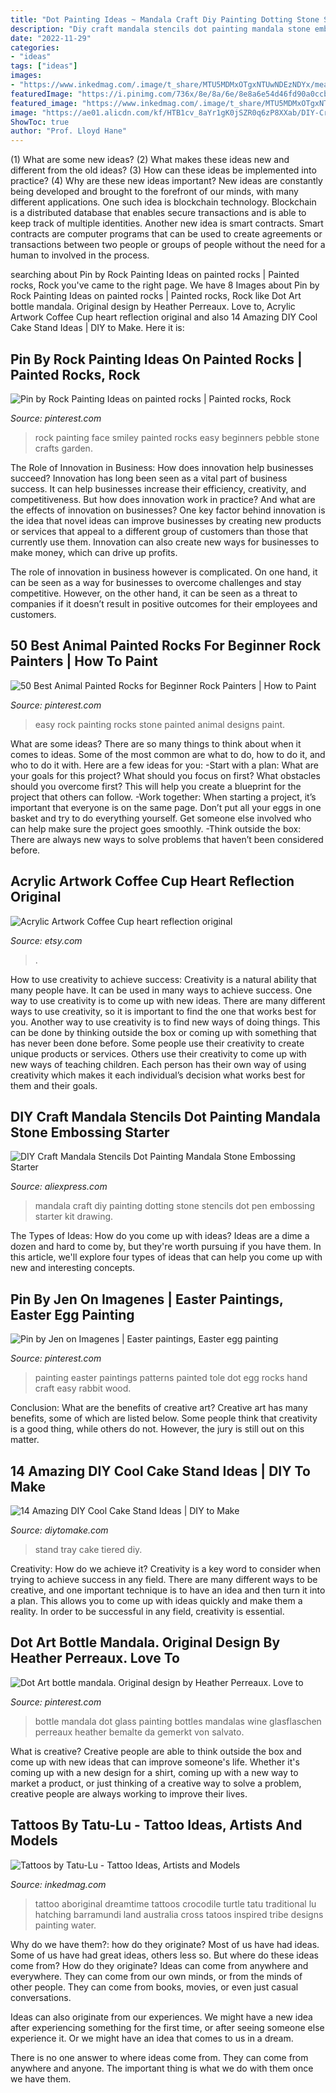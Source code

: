 ```yaml
---
title: "Dot Painting Ideas ~ Mandala Craft Diy Painting Dotting Stone Stencils Dot Pen Embossing Starter Kit Drawing"
description: "Diy craft mandala stencils dot painting mandala stone embossing starter"
date: "2022-11-29"
categories:
- "ideas"
tags: ["ideas"]
images:
- "https://www.inkedmag.com/.image/t_share/MTU5MDMxOTgxNTUwNDEzNDYx/meangerie.jpg"
featuredImage: "https://i.pinimg.com/736x/8e/8a/6e/8e8a6e54d46fd90a0ccb5d0b596df27f.jpg"
featured_image: "https://www.inkedmag.com/.image/t_share/MTU5MDMxOTgxNTUwNDEzNDYx/meangerie.jpg"
image: "https://ae01.alicdn.com/kf/HTB1cv_8aYr1gK0jSZR0q6zP8XXab/DIY-Craft-Mandala-Stencils-Dot-Painting-Mandala-Stone-Embossing-Starter-Kit-Drawing-Painting-Pen-Dotting-Kids.jpg"
ShowToc: true
author: "Prof. Lloyd Hane"
---
```



(1) What are some new ideas? (2) What makes these ideas new and different from the old ideas? (3) How can these ideas be implemented into practice? (4) Why are these new ideas important?
New ideas are constantly being developed and brought to the forefront of our minds, with many different applications. One such idea is blockchain technology. Blockchain is a distributed database that enables secure transactions and is able to keep track of multiple identities. Another new idea is smart contracts. Smart contracts are computer programs that can be used to create agreements or transactions between two people or groups of people without the need for a human to involved in the process.

	

		
searching about Pin by Rock Painting Ideas on painted rocks | Painted rocks, Rock you've came to the right page. We have 8 Images about Pin by Rock Painting Ideas on painted rocks | Painted rocks, Rock like Dot Art bottle mandala. Original design by Heather Perreaux. Love to, Acrylic Artwork Coffee Cup heart reflection original and also 14 Amazing DIY Cool Cake Stand Ideas | DIY to Make. Here it is:
		
    
## Pin By Rock Painting Ideas On Painted Rocks | Painted Rocks, Rock

<img loading=lazy src="https://i.pinimg.com/736x/4e/77/b4/4e77b4364d862fd603440d4c62248983.jpg" onerror="this.onerror=null;this.src='https://tse1.mm.bing.net/th?id=OIP.NxmnssUTBqxVqpZP41NpbQHaHa&amp;pid=15.1';" alt="Pin by Rock Painting Ideas on painted rocks | Painted rocks, Rock">

_Source: pinterest.com_

>rock painting face smiley painted rocks easy beginners pebble stone crafts garden. 

	

The Role of Innovation in Business: How does innovation help businesses succeed?
Innovation has long been seen as a vital part of business success. It can help businesses increase their efficiency, creativity, and competitiveness. But how does innovation work in practice? And what are the effects of innovation on businesses?
One key factor behind innovation is the idea that novel ideas can improve businesses by creating new products or services that appeal to a different group of customers than those that currently use them. Innovation can also create new ways for businesses to make money, which can drive up profits.

The role of innovation in business however is complicated. On one hand, it can be seen as a way for businesses to overcome challenges and stay competitive. However, on the other hand, it can be seen as a threat to companies if it doesn’t result in positive outcomes for their employees and customers.

    
## 50 Best Animal Painted Rocks For Beginner Rock Painters | How To Paint

<img loading=lazy src="https://i.pinimg.com/736x/8e/8a/6e/8e8a6e54d46fd90a0ccb5d0b596df27f.jpg" onerror="this.onerror=null;this.src='https://tse2.mm.bing.net/th?id=OIP.XWELbtCYNadv1ZBtSxmlcQHaJ4&amp;pid=15.1';" alt="50 Best Animal Painted Rocks for Beginner Rock Painters | How to Paint">

_Source: pinterest.com_

>easy rock painting rocks stone painted animal designs paint. 

	

What are some ideas?
There are so many things to think about when it comes to ideas. Some of the most common are what to do, how to do it, and who to do it with. Here are a few ideas for you: 
-Start with a plan: What are your goals for this project? What should you focus on first? What obstacles should you overcome first? This will help you create a blueprint for the project that others can follow. 
-Work together: When starting a project, it’s important that everyone is on the same page. Don’t put all your eggs in one basket and try to do everything yourself. Get someone else involved who can help make sure the project goes smoothly. 
-Think outside the box: There are always new ways to solve problems that haven’t been considered before.

    
## Acrylic Artwork Coffee Cup Heart Reflection Original

<img loading=lazy src="https://img1.etsystatic.com/000/0/5253765/il_570xN.260573949.jpg" onerror="this.onerror=null;this.src='https://tse2.mm.bing.net/th?id=OIP.J_f6ZWerMd5CoAogeZwt9QHaKQ&amp;pid=15.1';" alt="Acrylic Artwork Coffee Cup heart reflection original">

_Source: etsy.com_

>. 

	

How to use creativity to achieve success:
Creativity is a natural ability that many people have. It can be used in many ways to achieve success. One way to use creativity is to come up with new ideas. There are many different ways to use creativity, so it is important to find the one that works best for you. Another way to use creativity is to find new ways of doing things. This can be done by thinking outside the box or coming up with something that has never been done before. Some people use their creativity to create unique products or services. Others use their creativity to come up with new ways of teaching children. Each person has their own way of using creativity which makes it each individual’s decision what works best for them and their goals.

    
## DIY Craft Mandala Stencils Dot Painting Mandala Stone Embossing Starter

<img loading=lazy src="https://ae01.alicdn.com/kf/HTB1cv_8aYr1gK0jSZR0q6zP8XXab/DIY-Craft-Mandala-Stencils-Dot-Painting-Mandala-Stone-Embossing-Starter-Kit-Drawing-Painting-Pen-Dotting-Kids.jpg" onerror="this.onerror=null;this.src='https://tse1.mm.bing.net/th?id=OIP.CR7gwMLQe1ttf08VC1EoqAHaHa&amp;pid=15.1';" alt="DIY Craft Mandala Stencils Dot Painting Mandala Stone Embossing Starter">

_Source: aliexpress.com_

>mandala craft diy painting dotting stone stencils dot pen embossing starter kit drawing. 

	

The Types of Ideas: How do you come up with ideas?
Ideas are a dime a dozen and hard to come by, but they're worth pursuing if you have them. In this article, we'll explore four types of ideas that can help you come up with new and interesting concepts.

    
## Pin By Jen On Imagenes | Easter Paintings, Easter Egg Painting

<img loading=lazy src="https://i.pinimg.com/736x/e2/86/29/e2862993ef6591c2b94298707dfb2272.jpg" onerror="this.onerror=null;this.src='https://tse2.mm.bing.net/th?id=OIP.N-noo8kJ3t-hYnaWwEYMugHaLb&amp;pid=15.1';" alt="Pin by Jen on Imagenes | Easter paintings, Easter egg painting">

_Source: pinterest.com_

>painting easter paintings patterns painted tole dot egg rocks hand craft easy rabbit wood. 

	

Conclusion: What are the benefits of creative art?
Creative art has many benefits, some of which are listed below. Some people think that creativity is a good thing, while others do not. However, the jury is still out on this matter.

    
## 14 Amazing DIY Cool Cake Stand Ideas | DIY To Make

<img loading=lazy src="http://www.diytomake.com/wp-content/uploads/2017/02/Tiered-Tray-Cake-Stand.jpg" onerror="this.onerror=null;this.src='https://tse4.mm.bing.net/th?id=OIP.8Vd_7T4H3sBsNZEnjvNK2AHaLI&amp;pid=15.1';" alt="14 Amazing DIY Cool Cake Stand Ideas | DIY to Make">

_Source: diytomake.com_

>stand tray cake tiered diy. 

	

Creativity: How do we achieve it?
Creativity is a key word to consider when trying to achieve success in any field. There are many different ways to be creative, and one important technique is to have an idea and then turn it into a plan. This allows you to come up with ideas quickly and make them a reality. In order to be successful in any field, creativity is essential.

    
## Dot Art Bottle Mandala. Original Design By Heather Perreaux. Love To

<img loading=lazy src="https://i.pinimg.com/736x/b3/75/6c/b3756c1b6c549e01d363d14634727cfb.jpg" onerror="this.onerror=null;this.src='https://tse2.mm.bing.net/th?id=OIP.6KPoyj-mjiTtK24jWNh2_gHaJ3&amp;pid=15.1';" alt="Dot Art bottle mandala. Original design by Heather Perreaux. Love to">

_Source: pinterest.com_

>bottle mandala dot glass painting bottles mandalas wine glasflaschen perreaux heather bemalte da gemerkt von salvato. 

	

What is creative?
Creative people are able to think outside the box and come up with new ideas that can improve someone's life. Whether it's coming up with a new design for a shirt, coming up with a new way to market a product, or just thinking of a creative way to solve a problem, creative people are always working to improve their lives.

    
## Tattoos By Tatu-Lu - Tattoo Ideas, Artists And Models

<img loading=lazy src="https://www.inkedmag.com/.image/t_share/MTU5MDMxOTgxNTUwNDEzNDYx/meangerie.jpg" onerror="this.onerror=null;this.src='https://tse2.mm.bing.net/th?id=OIP.auMNfy6scqiPDIcWpF64wQHaEO&amp;pid=15.1';" alt="Tattoos by Tatu-Lu - Tattoo Ideas, Artists and Models">

_Source: inkedmag.com_

>tattoo aboriginal dreamtime tattoos crocodile turtle tatu traditional lu hatching barramundi land australia cross tatoos inspired tribe designs painting water. 

	

Why do we have them?: how do they originate?
Most of us have had ideas. Some of us have had great ideas, others less so. But where do these ideas come from? How do they originate?
Ideas can come from anywhere and everywhere. They can come from our own minds, or from the minds of other people. They can come from books, movies, or even just casual conversations.

Ideas can also originate from our experiences. We might have a new idea after experiencing something for the first time, or after seeing someone else experience it. Or we might have an idea that comes to us in a dream.

There is no one answer to where ideas come from. They can come from anywhere and anyone. The important thing is what we do with them once we have them.

